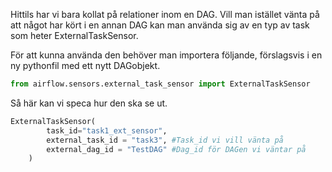 Hittils har vi bara kollat på relationer inom en DAG. Vill man istället vänta på att något har kört i en annan DAG kan man använda sig av en typ av task som heter ExternalTaskSensor.

För att kunna använda den behöver man importera följande, förslagsvis i en ny pythonfil med ett nytt DAGobjekt.
```python 
from airflow.sensors.external_task_sensor import ExternalTaskSensor
```

Så här kan vi speca hur den ska se ut.

```python
ExternalTaskSensor(
        task_id="task1_ext_sensor",
        external_task_id = "task3", #Task_id vi vill vänta på
        external_dag_id = "TestDAG" #Dag_id för DAGen vi väntar på
    )
```
